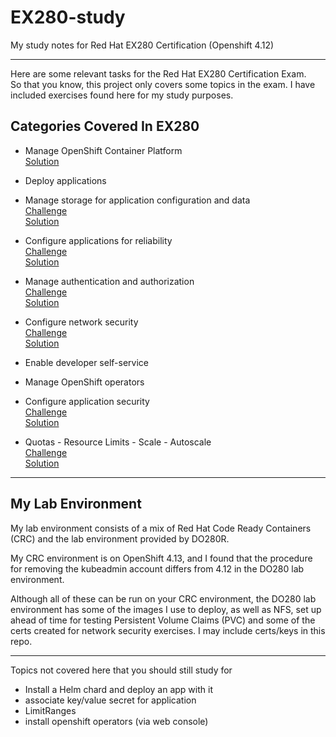 # EX280-study
My study notes for Red Hat EX280 Certification (Openshift 4.12)

---

Here are some relevant tasks for the Red Hat EX280 Certification Exam.  
So that you know, this project only covers some topics in the exam. I have included exercises
found here for my study purposes.

## Categories Covered In EX280

- Manage OpenShift Container Platform   
    [Solution](./Manage-OpenShift-Container-Platform.md) 


- Deploy applications 

- Manage storage for application configuration and data  
 	[Challenge](./Manage-storage-for-application-configuration-and-data.md)  
    [Solution](./Manage-storage-for-application-configuration-and-data-SOLUTION.md)  

- Configure applications for reliability  
 	[Challenge](./Configure-applications-for-reliability.md)  
    [Solution](./Configure-applications-for-reliability-SOLUTION.md)

- Manage authentication and authorization  
 	[Challenge](./Manage-authentication-and-authorization.md)  
    [Solution](./Manage-authentication-and-authorization-SOLUTION.md)  

- Configure network security  
 	[Challenge](./Configure-service-account-edge-passthoguh-routes.md)  
    [Solution](./Configure-service-accountedge-passthoguh-routes-SOLUTION.md) 

- Enable developer self-service

- Manage OpenShift operators

- Configure application security  
 	[Challenge](./Configure-application-security.md)  
    [Solution](./Configure-application-security-SOLUTION.md) 

- Quotas - Resource Limits - Scale - Autoscale  
 	[Challenge](./Configure-application-security.md)  
    [Solution](./Quotas-Resource-Limits-Scale-Autoscale-SOLUTION.md) 
---

## My Lab Environment
My lab environment consists of a mix of Red Hat Code Ready Containers (CRC) and the lab environment provided by DO280R.  

My CRC environment is on OpenShift 4.13, and I found that the procedure for removing the kubeadmin account differs from 4.12 in the DO280 lab environment.  

Although all of these can be run on your CRC environment, the DO280 lab environment has some of the images I use to deploy, as well as NFS, set up ahead of time for testing Persistent Volume Claims (PVC) and some of the certs created for network security exercises. I may include certs/keys in this repo.  

---
Topics not covered here that you should still study for  
  
- Install a Helm chard and deploy an app with it
- associate key/value secret for application
- LimitRanges
- install openshift operators (via web console)


